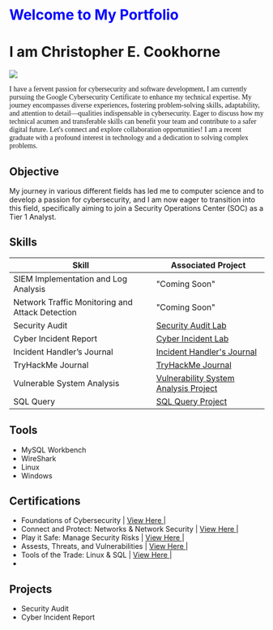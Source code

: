 <h1 style="color:#0000FF"> Welcome to My Portfolio</h1>
    
# I am Christopher E. Cookhorne
<a href="https://linkedin.com/in/ccookhorne"><img src="https://img.shields.io/badge/-LinkedIn-0072b1?&style=for-the-badge&logo=linkedin&logoColor=white" /></a>

<p style="font-family:Verdana"> I have a fervent passion for cybersecurity and software development, I am currently pursuing the Google Cybersecurity Certificate to enhance my technical expertise. My journey encompasses diverse experiences, fostering problem-solving skills, adaptability, and attention to detail—qualities indispensable in cybersecurity. Eager to discuss how my technical acumen and transferable skills can benefit your team and contribute to a safer digital future. Let's connect and explore collaboration opportunities!
I am a recent graduate with a profound interest in technology and a dedication to solving complex problems.</p>

## Objective

My journey in various different fields has led me to computer science and to develop a passion for cybersecurity, and I am now eager to transition into this field, specifically aiming to join a Security Operations Center (SOC) as a Tier 1 Analyst.

## Skills


| Skill                                         | Associated Project         |
|-----------------------------------------------|----------------------------|
| SIEM Implementation and Log Analysis          | "Coming Soon"              |
| Network Traffic Monitoring and Attack Detection | "Coming Soon"            |
| Security Audit                                |  <a href="https://docs.google.com/document/d/1xOzyQlXLb0aN1TxZT74ORzvUoVnRThBbqSj3PJdKYaY/edit?usp=sharing"> Security Audit Lab <a/> |
| Cyber Incident Report                         |  <a href="https://docs.google.com/document/d/1YFENsZdkMdx2qvb1FfB2ITGaMTF8UDHCKDH-Oj0WoJs/edit?usp=sharing&resourcekey=0-JAhI-Z3oiXQ1YCX71rpnOQ"> Cyber Incident Lab <a/> | 
| Incident Handler’s Journal                    |  <a href="https://docs.google.com/document/d/1fSuHRe-0ViGLAvGcMFt_VQCRJh0E06vo4UIONMYqEJ8/edit?usp=sharing&resourcekey=0--b3esh7XQnC3dac43BhlSA"> Incident Handler's Journal <a/>  |
| TryHackMe Journal                             |  <a href="https://docs.google.com/document/d/1-U7GcbK7Y0u3pXF_kKb6_PtnwSp4162fftcuuOX4mtY/edit?usp=sharing"> TryHackMe Journal <a/> |            
| Vulnerable System Analysis                    |  <a href="https://docs.google.com/document/d/1faEXbq2U-HzQPQkE3kt2rXNZyR5qUEdj6dfY5ZMhEgM/edit?usp=sharing"> Vulnerability System Analysis Project <a/> |          |
| SQL Query                                     |  <a href="https://docs.google.com/document/d/1gKeaSIkg6nv5l9e9R5xvjtS4VVgNn24-qwMJSUJ6k2Q/edit?usp=sharing"> SQL Query Project <a/> |           


## Tools

- MySQL Workbench
- WireShark
- Linux
- Windows

## Certifications
- Foundations of Cybersecurity                     | <a href="https://coursera.org/share/17556516acd28bdaca13cf7edf51c33f"> View Here <a/> |
- Connect and Protect: Networks & Network Security | <a href="https://coursera.org/share/74b164d7ecc927cdaa57b8f863611a58"> View Here <a/> |
- Play it Safe: Manage Security Risks              | <a href="https://coursera.org/share/68b1da3393aa42d050762855237d04e9"> View Here <a/> |
- Assests, Threats, and Vulnerabilities            | <a href="https://coursera.org/share/f39cef00355e94d5d71a02130e377d1e"> View Here <a/> |
- Tools of the Trade: Linux & SQL                  | <a href="https://coursera.org/share/dfbe2d79a746e1d0b324f7564f6a3539"> View Here <a/> |
- 

## Projects
- Security Audit
- Cyber Incident Report
  
